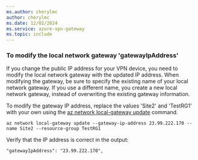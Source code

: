 ```yaml
---
ms.author: cherylmc
author: cherylmc
ms.date: 12/02/2024
ms.service: azure-vpn-gateway
ms.topic: include
---
```

### To modify the local network gateway 'gatewayIpAddress'

If you change the public IP address for your VPN device, you need to modify the local network gateway with the updated IP address. When modifying the gateway, be sure to specify the existing name of your local network gateway. If you use a different name, you create a new local network gateway, instead of overwriting the existing gateway information.

To modify the gateway IP address, replace the values 'Site2' and 'TestRG1' with your own using the [az network local-gateway update](/cli/azure/network/local-gateway) command.

```azurecli-interactive
az network local-gateway update --gateway-ip-address 23.99.222.170 --name Site2 --resource-group TestRG1
```

Verify that the IP address is correct in the output:

```azurecli-interactive
"gatewayIpAddress": "23.99.222.170",
```